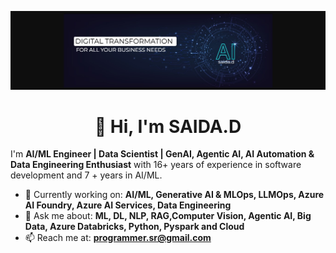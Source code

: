 ![Profile](ai.jpg)

<h1 align="center">👋 Hi, I'm SAIDA.D </h1>

I'm **AI/ML Engineer | Data Scientist | GenAI, Agentic AI, AI Automation & Data Engineering Enthusiast** with 16+ years of experience in software development and 7 + years in AI/ML.

- 🔭 Currently working on: **AI/ML, Generative AI & MLOps, LLMOps, Azure AI Foundry, Azure AI Services, Data Engineering**
- 💬 Ask me about: **ML, DL, NLP, RAG,Computer Vision, Agentic AI, Big Data, Azure Databricks, Python, Pyspark and Cloud**
- 📫 Reach me at: **programmer.sr@gmail.com**
